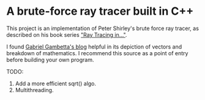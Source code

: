 # A brute-force ray tracer built in C++

This project is an implementation of Peter Shirley's brute force ray tracer, as described on his book series ["Ray Tracing in..."](https://raytracing.github.io/).

I found [Gabriel Gambetta's blog](https://www.gabrielgambetta.com/computer-graphics-from-scratch/02-basic-raytracing.html) helpful in its depiction of vectors and breakdown of mathematics. I recommend this source as a point of entry before building your own program.

TODO:

1. Add a more efficient sqrt() algo.
2. Multithreading.